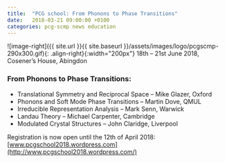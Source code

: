 ```yaml
---
title:  "PCG school: From Phonons to Phase Transitions"
date:   2018-03-21 09:00:00 +0100
categories: pcg-scmp news education
---
```


![image-right]({{ site.url }}{{ site.baseurl }}/assets/images/logo/pcgscmp-290x300.gif){: .align-right}{:width="200px"}
18th – 21st June 2018, Cosener’s House, Abingdon

### From Phonons to Phase Transitions:

-    Translational Symmetry and Reciprocal Space – Mike Glazer, Oxford
-    Phonons and Soft Mode Phase Transitions – Martin Dove, QMUL
-    Irreducible Representation Analysis – Mark Senn, Warwick
-    Landau Theory – Michael Carpenter, Cambridge
-    Modulated Crystal Structures – John Claridge, Liverpool

Registration is now open until the 12th of April 2018:
[www.pcgschool2018.wordpress.com](http://www.pcgschool2018.wordpress.com/)



